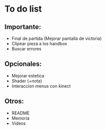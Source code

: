 # To do list
## Importante:
- Final de partida (Mejorar pantalla de victoria)
- Clipear pieza a los handbox
- Buscar errores
## Opcionales:
- Mejorar estetica
- Shader (+nota)
- Interaccion menus con kinect
## Otros:
- README
- Memoria
- Videos
